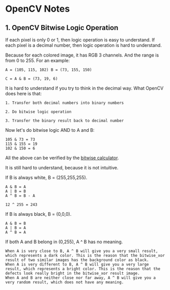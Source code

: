 # OpenCV Notes

## 1. OpenCV Bitwise Logic Operation
  
  If each pixel is only 0 or 1, then logic operation is easy to understand.
  If each pixel is a decimal number, then logic operation is hard to understand.
  
  Because for each colored image, it has RGB 3 channels. And the range is from 0 to 255. 
  For an example: 
  
  `A = (105, 115, 102) B = (73, 155, 150)`
  
  `C = A & B = (73, 19, 6)`
  
  It is hard to understand if you try to think in the decimal way. 
  What OpenCV does here is that:
  
    1. Transfer both decimal numbers into binary numbers
    
    2. Do bitwise logic operation
    
    3. Transfer the binary result back to decimal number
  
  Now let's do bitwise logic AND to A and B:
  
    105 & 73 = 73
    115 & 155 = 19
    102 & 150 = 6
   All the above can be verified by the [bitwise calculator](https://miniwebtool.com/bitwise-calculator/?data_type=10&number1=102&number2=150&operator=AND).

  It is still hard to understand, because it is not intuitive. 
  
  If B is always white, B = (255,255,255).
  
    A & B = A
    A | B = B
    A ^ B = B - A 
    
    12 ^ 255 = 243
  
  If B is always black, B = (0,0,0).
  
    A & B = B
    A | B = A
    A ^ B = A
    
  If both A and B belong in (0,255), A ^ B has no meaning. 
  
    When A is very close to B, A ^ B will give you a very small result, which represents a dark color. This is the reason that the bitwise_xor result of two similar images has the background color as black. 
    When A is very different to B, A ^ B will give you a very large result, which represents a bright color. This is the reason that the defects look really bright in the bitwise_xor result image.
    When A and B are neither close nor far away, A ^ B will give you a very random result, which does not have any meaning. 
